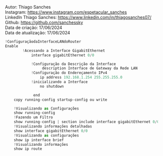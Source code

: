 Autor: Thiago Sanches<br>
Instagram: https://www.instagram.com/espetacular_sanches<br>
LinkedIn Thiago Sanches: https://www.linkedin.com/in/thiagosanches07/<br>
Github: https://github.com/sanchessky<br>
Data de criação: 17/06/2024<br>
Data de atualização: 17/06/2024<br>


```python
!ConfiguraçãodaInterfaceLANdoRouter
Enable
        !Acessando a Interface GigabitEthernet
            interface gigabitEthernet 0/0

            !Configuração da Descrição da Interface
                 description Interface de Gateway da Rede LAN
            !Configuração do Endereçamento IPv4
                ip address 192.168.1.254 255.255.255.0
            !inicializando a Interface
                no shutdown

             end
    copy running-config startup-config ou write

    !Visualizando as Configurações
    show running-config
    !Fazendo um Filtro
    show running-config | section include interface gigabitEthernet 0/0
    !Visualizando informações detalhadas
    show interface gigabitEthernet 0/0
    !Visualizando as configurações
    show ip interface brief
    !Visualizando informações
    show ip route
```
